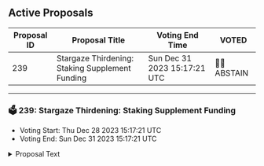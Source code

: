 ## Active Proposals

| Proposal ID | Proposal Title | Voting End Time | VOTED |
|-------------|----------------|-----------------|-------|
| 239 | Stargaze Thirdening: Staking Supplement Funding | Sun Dec 31 2023 15:17:21 UTC | 🤷‍♂️ ABSTAIN |

---

### 🗳 239: Stargaze Thirdening: Staking Supplement Funding
- Voting Start: Thu Dec 28 2023 15:17:21 UTC
- Voting End: Sun Dec 31 2023 15:17:21 UTC

<details>
<summary>Proposal Text</summary>
 
As we approach the next Stargaze Thirdening on January 1st, 2024, daily STARS emissions will be reduced by 1/3. This will have the following impact on the STARS token and it's inflation:n- Daily emissions will drop from 730k to 487k STARS per day. This will result in a yearly inflation of 7.21% (which is lower than other major Cosmos chains like ATOM or OSMO)n- The issued supply on January 1st 2024 will be 2.46B Stars, or put differently, 82.2% of the total supply will be issued.n- The community pool currently holds 817M STARS, which is about 1/3 of the current supply. (POL initiatives like the Liquidity DAO, staking supplementation or a potential future fundraiser will help to downsize the bloated CP.)nnFollowing [Prop #165 - Tokenomics 2.0](https://www.mintscan.io/stargaze/proposals/165) 6 months ago the supplement pool was funded with 18M STARS to cover for six months, this prop requests 40M STARS to be supplemented at a rate of 7.46 STARS/block which will cover 2024.nnAccount to be funded is the supplement pool:nhttps://rest.stargaze-apis.com/cosmos/auth/v1beta1/module_accounts/supplement_poolnnDiscussion Thread:nhttps://commonwealth.im/stargaze/discussion/14600-supplementing-stakers-for-the-emission-cut-after-the-sg-thirdeningnnTokenomics Doc:nhttps://docs.google.com/spreadsheets/d/12zFTYowqDBOlUNvfaWSvXH3mhsFKemWRuA3uqAYKpyY/edit?usp=sharing
</details>
